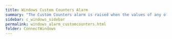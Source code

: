 ```yaml
---
title: Windows Custom Counters Alarm
summary: "The Custom Counters alarm is raised when the values of any of the Windows custom counters you have configured exceed their thresholds or data collection fails."
sidebar: c_windows_sidebar
permalink: windows_alarm_customcounters.html
folder: ConnectWindows
---
```


